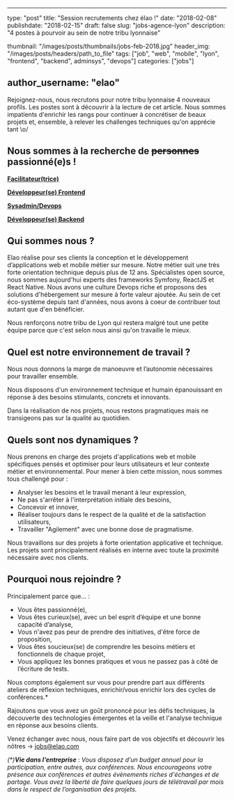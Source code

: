 ﻿
---
type:           "post"
title:          "Session recrutements chez élao !"
date:           "2018-02-08"
publishdate:    "2018-02-15"
draft:          false
slug:           "jobs-agence-lyon"
description:    "4 postes à pourvoir au sein de notre tribu lyonnaise"

thumbnail:      "/images/posts/thumbnails/jobs-feb-2018.jpg"
header_img:     "/images/posts/headers/path_to_file"
tags:           ["job", "web", "mobile", "lyon", "frontend", "backend", adminsys", "devops"]
categories:     ["jobs"]

author_username:    "elao"
---

Rejoignez-nous, nous recrutons pour notre tribu lyonnaise 4 nouveaux profils. Les postes sont à découvrir à la lecture de cet article. Nous sommes impatients d'enrichir les rangs pour continuer à concrétiser de beaux projets et, ensemble, à relever les challenges techniques qu'on apprécie tant \o/

 <!--more-->

## Nous sommes à la recherche de ~~personnes~~ passionné(e)s ! 
                   
[**Facilitateur(trice)**](/fr/elao/job-facilitateur-agence-lyon) 

[**Développeur(se) Frontend**](/fr/elao/job-developer-frontend-agence-lyon) 

[**Sysadmin/Devops**](/fr/elao/job-adminsys-agence-lyon) 

[**Développeur(se) Backend**](/fr/elao/job-developer-backend-agence-lyon)

## Qui sommes nous ? 

Elao réalise pour ses clients la conception et le développement d’applications web et mobile métier sur mesure. Notre métier suit une très forte orientation technique depuis plus de 12 ans.
Spécialistes open source, nous sommes aujourd'hui experts des frameworks Symfony, ReactJS et React Native. Nous avons une  culture Devops riche et proposons des solutions d'hébergement sur mesure à forte valeur ajoutée.
Au sein de cet éco-système depuis tant d'années, nous avons à coeur de contribuer tout autant que d'en bénéficier.

Nous renforçons notre tribu de Lyon qui restera malgré tout une petite équipe parce que c'est selon nous ainsi qu'on travaille le mieux. 

## Quel est notre environnement de travail ?

Nous nous donnons la marge de manoeuvre et l’autonomie nécessaires pour travailler ensemble. 

Nous disposons d'un environnement technique et humain épanouissant en réponse à des besoins stimulants, concrets et innovants.

Dans la réalisation de nos projets, nous restons pragmatiques mais ne transigeons pas sur la qualité au quotidien. 

## Quels sont nos dynamiques ? 

Nous prenons en charge des projets d'applications web et mobile spécifiques pensés et optimiser pour leurs utilisateurs et leur contexte métier et environnemental. Pour mener à bien cette mission, nous sommes tous challengé pour :
- Analyser les besoins et le travail menant à leur expression,
- Ne pas s'arrêter à l'interprétation initiale des besoins,
- Concevoir et innover,
- Réaliser toujours dans le respect de la qualité et de la satisfaction utilisateurs,
- Travailler "Agilement" avec une bonne dose de pragmatisme.

Nous travaillons sur des projets à forte orientation applicative et technique. Les projets sont principalement réalisés en interne avec toute la proximité nécessaire avec nos clients.

## Pourquoi nous rejoindre ?

Principalement parce que... :

- Vous êtes passionné(e),
- Vous êtes curieux(se), avec un bel esprit d’équipe et une bonne capacité d’analyse,
- Vous n'avez pas peur de prendre des initiatives, d'être force de proposition, 
- Vous êtes soucieux(se) de comprendre les besoins métiers et fonctionnels de chaque projet,
- Vous appliquez les bonnes pratiques et vous ne passez pas à côté de l’écriture de tests.

Nous comptons également sur vous pour prendre part aux différents ateliers de réflexion techniques, enrichir/vous enrichir lors des cycles de conférences.*

Rajoutons que vous avez un goût prononcé pour les défis techniques, la découverte des technologies émergentes et la veille et l'analyse technique en réponse aux besoins clients.

Venez échanger avec nous, nous faire part de vos objectifs et découvrir les nôtres  -> jobs@elao.com

_(*)**Vie dans l’entreprise**_ :
_Vous disposez d’un budget annuel pour la participation, entre autres, aux conférences. Nous encourageons votre présence aux conférences et autres évènements riches d'échanges et de partage. 
Vous avez la liberté de faire quelques jours de télétravail par mois dans le respect de l’organisation des projets._




